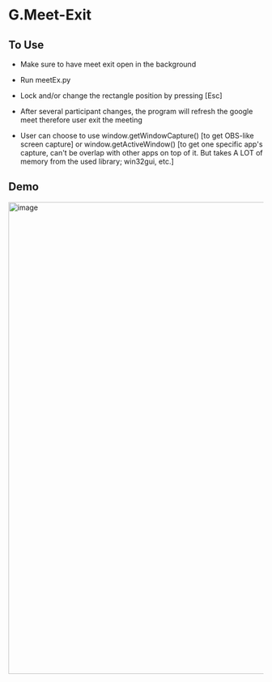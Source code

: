 # G.Meet-Exit

## To Use
- Make sure to have meet exit open in the background
- Run meetEx.py
- Lock and/or change the rectangle position by pressing [Esc]
- After several participant changes, the program will refresh the google meet therefore user exit the meeting

- User can choose to use window.getWindowCapture() [to get OBS-like screen capture] or window.getActiveWindow() [to get one specific app's capture, can't be overlap with other apps on top of it. But takes A LOT of memory from the used library; win32gui, etc.]

## Demo
<img width="932" alt="image" src="https://user-images.githubusercontent.com/84713087/144282922-2c88288b-41b7-43e9-a882-4a15bbd2cfa6.png">
